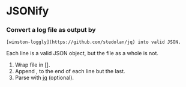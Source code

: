 # JSONify

### Convert a log file as output by
    [winston-loggly](https://github.com/stedolan/jq) into valid JSON.

Each line is a valid JSON object, but the file as a whole is not.

1. Wrap file in [].
2. Append , to the end of each line but the last.
3. Parse with [jq](https://github.com/stedolan/jq) (optional).

